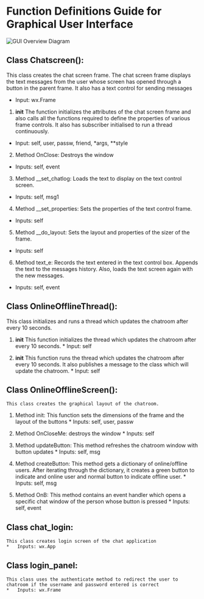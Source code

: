 # Function Definitions Guide for Graphical User Interface
![GUI Overview Diagram](https://bitbucket.org/mshekhar/ipmessenger/raw/master/GUI.png)

## Class Chatscreen():
This class creates the chat screen frame. The chat screen frame displays the text messages from the user whose screen has opened through a button in the parent frame. It also has a text control for sending messages
  * Input: wx.Frame

  1. __init__
  The function initializes the attributes of the chat screen frame and also calls all the functions required to define the properties of various frame controls. It also has subscriber initialised to run a thread continuously.
  * Input: self, user, passw, friend, *args, **style
  
  2. Method OnClose: Destroys the window
  *	Inputs: self, event
  
  3. Method __set_chatlog: Loads the text to display on the text control screen.
  *	Inputs: self, msg1
  
  4. Method __set_properties: Sets the properties of the text control frame.
  *	Inputs: self
  
  5. Method __do_layout: Sets the layout and properties of the sizer of the frame.
  *	Inputs: self
  
  6. Method text_e: Records the text entered in the text control box. Appends the text to the messages history. Also, loads the text screen again with the new messages.
  *	Inputs: self, event

## Class OnlineOfflineThread():
  This class initializes and runs a thread which updates the chatroom after every 10 seconds.
  
  1. __init__
  This function initializes the thread which updates the chatroom after every 10 seconds.
    *	Input: self
	
  2. __init__
  This function runs the thread which updates the chatroom after every 10 seconds. It also publishes a message to the class which will update the chatroom.
    *	Input: self
	
## Class OnlineOfflineScreen():
	This class creates the graphical layout of the chatroom.	
	
  1.	Method init: This function sets the dimensions of the frame and the layout of the buttons
    *		Inputs: self, user, passw
	
  2.	Method OnCloseMe: destroys the window
    *		Inputs: self
	
  3.	Method updateButton: This method refreshes the chatroom window with button updates
    *		Inputs: self, msg
	
  4.	Method createButton: This method gets a dictionary of online/offline users. After iterating through the dictionary, it creates a green button to indicate and online user and normal button to indicate offline user.
    *		Inputs: self, msg
	
  5.	Method OnB: This method contains an event handler which opens a specific chat window of the person whose button is pressed
    *		Inputs: self, event

## 	Class chat_login: 
	This class creates login screen of the chat application
    *	Inputs: wx.App

## 	Class login_panel: 
	This class uses the authenticate method to redirect the user to chatroom if the username and password entered is correct
    *	Inputs: wx.Frame
	